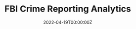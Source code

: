 ---
title: FBI Crime Reporting Analytics
summary: Data mining FBI uniform major crimes reported in every US state and visualized on a Tableau dashboard.
tags:
- Data Visualization
- Machine Learning
- Data Science
- Tableau
date: "2022-04-19T00:00:00Z"

# Optional external URL for project (replaces project detail page).
external_link: https://github.com/Thomas-George-T/FBI-Uniform-Crime-Reporting-Analytics

image:
  caption: 'Image Credits: [Photo by David von Diemar on Unsplash](https://unsplash.com/photos/jM6Y2nhsAtk?utm_source=unsplash&utm_medium=referral&utm_content=creditShareLink")'
  focal_point: Smart
---